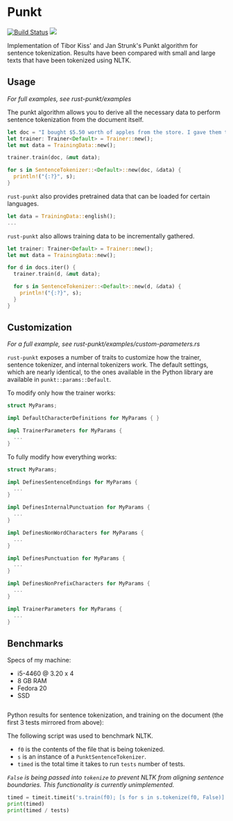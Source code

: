 # Punkt

[![Build Status](https://travis-ci.org/ferristseng/rust-punkt.svg)](https://travis-ci.org/ferristseng/rust-punkt)
[![](http://meritbadge.herokuapp.com/punkt)](https://crates.io/crates/punkt)

Implementation of Tibor Kiss' and Jan Strunk's Punkt algorithm for sentence 
tokenization. Results have been compared with small and large texts that have 
been tokenized using NLTK. 

## Usage

*For full examples, see rust-punkt/examples*

The punkt algorithm allows you to derive all the necessary data to perform 
sentence tokenization from the document itself. 

```rust
let doc = "I bought $5.50 worth of apples from the store. I gave them to my dog when I came home.";
let trainer: Trainer<Default> = Trainer::new();
let mut data = TrainingData::new();

trainer.train(doc, &mut data);

for s in SentenceTokenizer::<Default>::new(doc, &data) {
  println!("{:?}", s);
}
```

`rust-punkt` also provides pretrained data that can be loaded for certain languages.

```rust
let data = TrainingData::english();
...
```

`rust-punkt` also allows training data to be incrementally gathered.

```rust
let trainer: Trainer<Default> = Trainer::new();
let mut data = TrainingData::new();

for d in docs.iter() {
  trainer.train(d, &mut data);

  for s in SentenceTokenizer::<Default>::new(d, &data) {
    println!("{:?}", s);
  }
}
```

## Customization

*For a full example, see rust-punkt/examples/custom-parameters.rs*

`rust-punkt` exposes a number of traits to customize how the trainer, sentence tokenizer, 
and internal tokenizers work. The default settings, which are nearly identical, to the 
ones available in the Python library are available in `punkt::params::Default`.

To modify only how the trainer works:

```rust
struct MyParams;

impl DefaultCharacterDefinitions for MyParams { }

impl TrainerParameters for MyParams {
  ...
}
```

To fully modify how everything works:

```rust
struct MyParams;

impl DefinesSentenceEndings for MyParams { 
  ...
}

impl DefinesInternalPunctuation for MyParams {
  ...
}

impl DefinesNonWordCharacters for MyParams { 
  ...
}

impl DefinesPunctuation for MyParams {
  ...
}

impl DefinesNonPrefixCharacters for MyParams {
  ...
}

impl TrainerParameters for MyParams {
  ...
}
```

## Benchmarks

Specs of my machine:

  * i5-4460 @ 3.20 x 4
  * 8 GB RAM
  * Fedora 20
  * SSD

```
```

Python results for sentence tokenization, and training on the document (the first 3 tests mirrored from above):

The following script was used to benchmark NLTK.

  * `f0` is the contents of the file that is being tokenized.
  * `s` is an instance of a `PunktSentenceTokenizer`.
  * `timed` is the total time it takes to run `tests` number of tests.

*`False` is being passed into `tokenize` to prevent NLTK from aligning sentence boundaries. This functionality 
is currently unimplemented.*

```python
timed = timeit.timeit('s.train(f0); [s for s in s.tokenize(f0, False)]', 'from bench import s, f0', number=tests)
print(timed)
print(timed / tests)
```

```
```